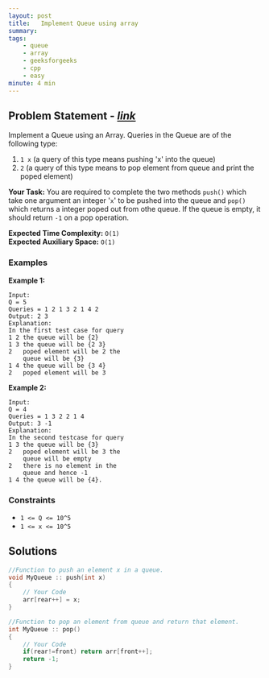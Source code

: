 ```yaml
---
layout: post
title:   Implement Queue using array            
summary:
tags:
    - queue
    - array
    - geeksforgeeks
    - cpp
    - easy
minute: 4 min
---
```


## Problem Statement - [*link*](https://practice.geeksforgeeks.org/problems/implement-queue-using-array/0/?track=DSASP-Queue&batchId=154#)  

Implement a Queue using an Array. Queries in the Queue are of the following type:
1. `1 x`   (a query of this type means  pushing 'x' into the queue)
2. `2`     (a query of this type means to pop element from queue and print the poped element)


**Your Task:** 
You are required to complete the two methods `push()` which take one argument an integer '`x`' to be pushed into the queue and `pop()` which returns a integer poped out from othe queue. If the queue is empty, it should return `-1` on a pop operation. 


**Expected Time Complexity:** `O(1)`      
**Expected Auxiliary Space:** `O(1)` 


### Examples

**Example 1:**   
```
Input:
Q = 5
Queries = 1 2 1 3 2 1 4 2
Output: 2 3
Explanation:
In the first test case for query 
1 2 the queue will be {2}
1 3 the queue will be {2 3}
2   poped element will be 2 the 
    queue will be {3}
1 4 the queue will be {3 4}
2   poped element will be 3 
```


**Example 2:**   
```
Input:
Q = 4
Queries = 1 3 2 2 1 4   
Output: 3 -1
Explanation:
In the second testcase for query 
1 3 the queue will be {3}
2   poped element will be 3 the
    queue will be empty
2   there is no element in the
    queue and hence -1
1 4 the queue will be {4}. 
```


### Constraints

+ `1 <= Q <= 10^5`
+ `1 <= x <= 10^5`

## Solutions

```cpp
//Function to push an element x in a queue.
void MyQueue :: push(int x)
{
    // Your Code
    arr[rear++] = x;
}

//Function to pop an element from queue and return that element.
int MyQueue :: pop()
{
    // Your Code   
    if(rear!=front) return arr[front++];
    return -1;
}
```

